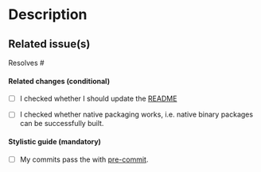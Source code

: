 # Description

<!--
Describes the nature of your changes. If they are substantial, you should
further subdivide this into a section describing the problem you are solving and
another describing your solution.
-->

## Related issue(s)

<!--
- Short description of how the PR relates to the issue, including an issue link.
For example
- Fixed #100500 by adding [...]

Write 'None' if there are no related issues (which is discouraged).
Please use keywords to close related issues if they should be closed:
https://help.github.com/en/github/managing-your-work-on-github/closing-issues-using-keywords
-->

Resolves #

#### Related changes (conditional)

- [ ] I checked whether I should update the [README](https://github.com/Corfucinas/crypto-candlesticks/blob/master/README.md, "project's readme")

- [ ] I checked whether native packaging works, i.e. native binary packages
      can be successfully built.

#### Stylistic guide (mandatory)

- [ ] My commits pass the with [pre-commit](https://github.com/Corfucinas/crypto-candlesticks/blob/master/.pre-commit-config.yaml, "pre-commit hooks url").
